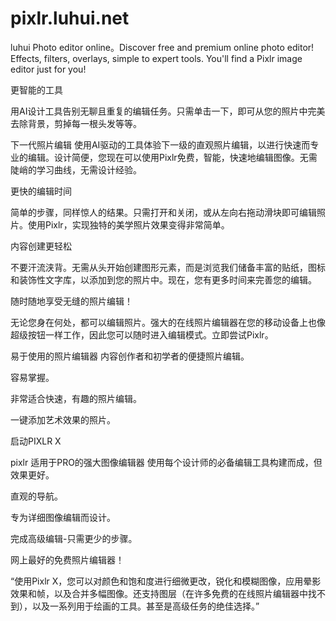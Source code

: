 # pixlr.luhui.net
luhui Photo editor online。Discover free and premium online photo editor! Effects, filters, overlays, simple to expert tools. You'll find a Pixlr image editor just for you!






更智能的工具

用AI设计工具告别无聊且重复的编辑任务。只需单击一下，即可从您的照片中完美去除背景，剪掉每一根头发等等。


下一代照片编辑
使用AI驱动的工具体验下一级的直观照片编辑，以进行快速而专业的编辑。设计简便，您现在可以使用Pixlr免费，智能，快速地编辑图像。无需陡峭的学习曲线，无需设计经验。


更快的编辑时间

简单的步骤，同样惊人的结果。只需打开和关闭，或从左向右拖动滑块即可编辑照片。使用Pixlr，实现独特的美学照片效果变得非常简单。


内容创建更轻松

不要汗流浃背。无需从头开始创建图形元素，而是浏览我们储备丰富的贴纸，图标和装饰性文字库，以添加到您的照片中。现在，您有更多时间来完善您的编辑。


随时随地享受无缝的照片编辑！

无论您身在何处，都可以编辑照片。强大的在线照片编辑器在您的移动设备上也像超级按钮一样工作，因此您可以随时进入编辑模式。立即尝试Pixlr。


易于使用的照片编辑器
内容创作者和初学者的便捷照片编辑。

容易掌握。

非常适合快速，有趣的照片编辑。

一键添加艺术效果的照片。

启动PIXLR X

pixlr 
适用于PRO的强大图像编辑器
使用每个设计师的必备编辑工具构建而成，但效果更好。

直观的导航。

专为详细图像编辑而设计。

完成高级编辑-只需更少的步骤。


网上最好的免费照片编辑器！

“使用Pixlr X，您可以对颜色和饱和度进行细微更改，锐化和模糊图像，应用晕影效果和帧，以及合并多幅图像。还支持图层（在许多免费的在线照片编辑器中找不到），以及一系列用于绘画的工具。甚至是高级任务的绝佳选择。”






















